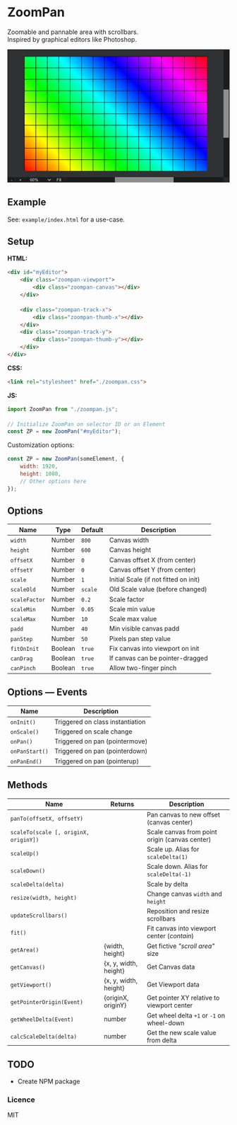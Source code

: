 # ZoomPan

Zoomable and pannable area with scrollbars.  
Inspired by graphical editors like Photoshop.

![Zoom pan area - Image edit software scroll area](./zoompan.png)

## Example

See: `example/index.html` for a use-case.

## Setup

**HTML:**

```html
<div id="myEditor">
    <div class="zoompan-viewport">
        <div class="zoompan-canvas"></div>
    </div>

    <div class="zoompan-track-x">
        <div class="zoompan-thumb-x"></div>
    </div>
    <div class="zoompan-track-y">
        <div class="zoompan-thumb-y"></div>
    </div>
</div>
```

**CSS:**

```html
<link rel="stylesheet" href="./zoompan.css">
```

**JS:**

```js
import ZoomPan from "./zoompan.js";

// Initialize ZoomPan on selector ID or on Element
const ZP = new ZoomPan("#myEditor");
```

Customization options:

```js
const ZP = new ZoomPan(someElement, {
    width: 1920,
    height: 1080,
    // Other options here
});
```

## Options

| Name          | Type    | Default | Description                           |
| ------------- | ------- | ------- | ------------------------------------- |
| `width`       | Number  | `800`   | Canvas width                          |
| `height`      | Number  | `600`   | Canvas height                         |
| `offsetX`     | Number  | `0`     | Canvas offset X (from center)         |
| `offsetY`     | Number  | `0`     | Canvas offset Y (from center)         |
| `scale`       | Number  | `1`     | Initial Scale (if not fitted on init) |
| `scaleOld`    | Number  | `scale` | Old Scale value (before changed)      |
| `scaleFactor` | Number  | `0.2`   | Scale factor                          |
| `scaleMin`    | Number  | `0.05`  | Scale min value                       |
| `scaleMax`    | Number  | `10`    | Scale max value                       |
| `padd`        | Number  | `40`    | Min visible canvas padd               |
| `panStep`     | Number  | `50`    | Pixels pan step value                 |
| `fitOnInit`   | Boolean | `true`  | Fix canvas into viewport on init      |
| `canDrag`     | Boolean | `true`  | If canvas can be pointer-dragged      |
| `canPinch`    | Boolean | `true`  | Allow two-finger pinch                |

## Options &mdash; Events

| Name           | Description                      |
| -------------- | -------------------------------- |
| `onInit()`     | Triggered on class instantiation |
| `onScale()`    | Triggered on scale change        |
| `onPan()`      | Triggered on pan (pointermove)   |
| `onPanStart()` | Triggered on pan (pointerdown)   |
| `onPanEnd()`   | Triggered on pan (pointerup)     |

## Methods

| Name                                  | Returns               | Description                                    |
| ------------------------------------- | --------------------- | ---------------------------------------------- |
| `panTo(offsetX, offsetY)`             |                       | Pan canvas to new offset (canvas center)       |
| `scaleTo(scale [, originX, originY])` |                       | Scale canvas from point origin (canvas center) |
| `scaleUp()`                           |                       | Scale up. Alias for `scaleDelta(1)`            |
| `scaleDown()`                         |                       | Scale down. Alias for `scaleDelta(-1)`         |
| `scaleDelta(delta)`                   |                       | Scale by delta                                 |
| `resize(width, height)`               |                       | Change canvas `width` and `height`             |
| `updateScrollbars()`                  |                       | Reposition and resize scrollbars               |
| `fit()`                               |                       | Fit canvas into viewport center (*contain*)    |
| `getArea()`                           | {width, height}       | Get fictive *"scroll area"* size               |
| `getCanvas()`                         | {x, y, width, height} | Get Canvas data                                |
| `getViewport()`                       | {x, y, width, height} | Get Viewport data                              |
| `getPointerOrigin(Event)`             | {originX, originY}    | Get pointer XY relative to viewport center     |
| `getWheelDelta(Event)`                | number                | Get wheel delta `+1` or `-1` on wheel-down     |
| `calcScaleDelta(delta)`               | number                | Get the new scale value from delta             |



## TODO

- Create NPM package

### Licence

MIT
